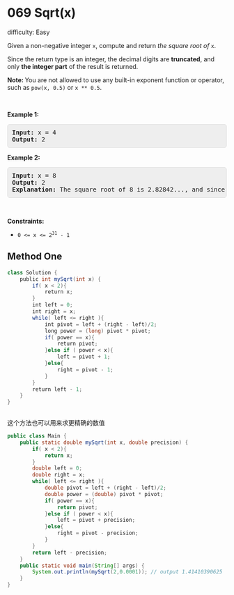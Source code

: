 # 069 Sqrt(x)

difficulty: Easy

<style>
        section pre{
          background-color: #eee;
          border: 1px solid #ddd;
          padding:10px;
          border-radius: 5px;
        }
      </style>
<section>
<div><p>Given a non-negative integer <code>x</code>,&nbsp;compute and return <em>the square root of</em> <code>x</code>.</p>
<p>Since the return type&nbsp;is an integer, the decimal digits are <strong>truncated</strong>, and only <strong>the integer part</strong> of the result&nbsp;is returned.</p>
<p><strong>Note:&nbsp;</strong>You are not allowed to use any built-in exponent function or operator, such as <code>pow(x, 0.5)</code> or&nbsp;<code>x ** 0.5</code>.</p>
<p>&nbsp;</p>
<p><strong>Example 1:</strong></p>
<pre><strong>Input:</strong> x = 4
<strong>Output:</strong> 2
</pre>
<p><strong>Example 2:</strong></p>
<pre><strong>Input:</strong> x = 8
<strong>Output:</strong> 2
<strong>Explanation:</strong> The square root of 8 is 2.82842..., and since the decimal part is truncated, 2 is returned.</pre>
<p>&nbsp;</p>
<p><strong>Constraints:</strong></p>
<ul>
	<li><code>0 &lt;= x &lt;= 2<sup>31</sup> - 1</code></li>
</ul>
</div></section>
 
 ## Method One 
 
``` Java
class Solution {
    public int mySqrt(int x) {
        if( x < 2){
            return x;
        }
        int left = 0;
        int right = x;
        while( left <= right ){
            int pivot = left + (right - left)/2;
            long power = (long) pivot * pivot;
            if( power == x){
                return pivot;
            }else if ( power < x){
                left = pivot + 1;
            }else{
                right = pivot - 1;
            }
        }
        return left - 1;
    }
}
​
```

这个方法也可以用来求更精确的数值

```java
public class Main {
    public static double mySqrt(int x, double precision) {
        if( x < 2){
            return x;
        }
        double left = 0;
        double right = x;
        while( left <= right ){
            double pivot = left + (right - left)/2;
            double power = (double) pivot * pivot;
            if( power == x){
                return pivot;
            }else if ( power < x){
                left = pivot + precision;
            }else{
                right = pivot - precision;
            }
        }
        return left - precision;
    }
    public static void main(String[] args) {
        System.out.println(mySqrt(2,0.0001)); // output 1.41410390625
    }
}
```
